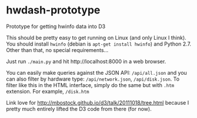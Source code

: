 hwdash-prototype
================

Prototype for getting hwinfo data into D3

This should be pretty easy to get running on Linux (and only Linux I think). You should install `hwinfo` (debian is `apt-get install hwinfo`) and Python 2.7. Other than that, no special requirements...

Just run `./main.py` and hit http://localhost:8000 in a web browser.

You can easily make queries against the JSON API: `/api/all.json` and you can also filter by hardware type: `/api/network.json`, `/api/disk.json`. To filter like this in the HTML interface, simply do the same but with `.htm` extension. For example, `/disk.htm`

Link love for http://mbostock.github.io/d3/talk/20111018/tree.html because I pretty much entirely lifted the D3 code from there (for now).
